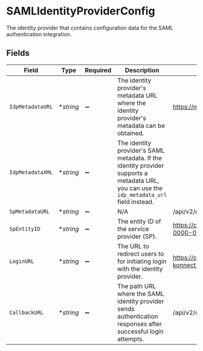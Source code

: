 # SAMLIdentityProviderConfig

The identity provider that contains configuration data for the SAML authentication integration.


## Fields

| Field                                                                                                                                                             | Type                                                                                                                                                              | Required                                                                                                                                                          | Description                                                                                                                                                       | Example                                                                                                                                                           |
| ----------------------------------------------------------------------------------------------------------------------------------------------------------------- | ----------------------------------------------------------------------------------------------------------------------------------------------------------------- | ----------------------------------------------------------------------------------------------------------------------------------------------------------------- | ----------------------------------------------------------------------------------------------------------------------------------------------------------------- | ----------------------------------------------------------------------------------------------------------------------------------------------------------------- |
| `IdpMetadataURL`                                                                                                                                                  | **string*                                                                                                                                                         | :heavy_minus_sign:                                                                                                                                                | The identity provider's metadata URL where the identity provider's metadata can be obtained.                                                                      | https://mocksaml.com/api/saml/metadata                                                                                                                            |
| `IdpMetadataXML`                                                                                                                                                  | **string*                                                                                                                                                         | :heavy_minus_sign:                                                                                                                                                | The identity provider's SAML metadata. If the identity provider supports a metadata URL, you can use the `idp_metadata_url` field instead.<br/>                   | <?xml version="1.0" encoding="UTF-8"?><br/><EntityDescriptor xmlns="urn:oasis:names:tc:SAML:2.0:metadata"><br/>  <!-- SAML metadata content here --><br/></EntityDescriptor><br/> |
| `SpMetadataURL`                                                                                                                                                   | **string*                                                                                                                                                         | :heavy_minus_sign:                                                                                                                                                | N/A                                                                                                                                                               | /api/v2/developer/authenticate/saml/metadata                                                                                                                      |
| `SpEntityID`                                                                                                                                                      | **string*                                                                                                                                                         | :heavy_minus_sign:                                                                                                                                                | The entity ID of the service provider (SP).                                                                                                                       | https://cloud.konghq.com/sp/00000000-0000-0000-0000-000000000000                                                                                                  |
| `LoginURL`                                                                                                                                                        | **string*                                                                                                                                                         | :heavy_minus_sign:                                                                                                                                                | The URL to redirect users to for initiating login with the identity provider.                                                                                     | https://cloud.konghq.com/login/the-saml-konnect-org                                                                                                               |
| `CallbackURL`                                                                                                                                                     | **string*                                                                                                                                                         | :heavy_minus_sign:                                                                                                                                                | The path URL where the SAML identity provider sends authentication responses after successful login attempts.                                                     | /api/v2/developer/authenticate/saml/acs                                                                                                                           |